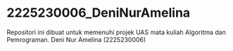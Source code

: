 # 2225230006_DeniNurAmelina
Repositori ini dibuat untuk memenuhi projek UAS mata kuliah Algoritma dan Pemrograman. Deni Nur Amelina (2225230006)
